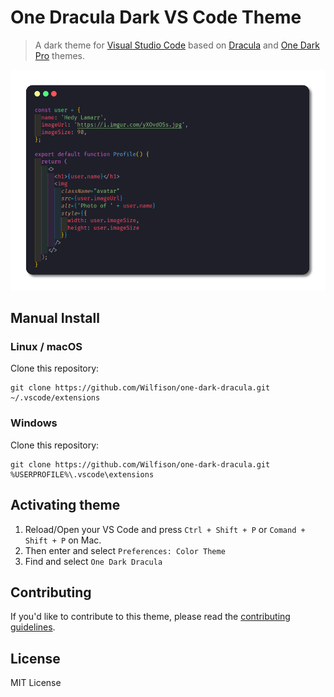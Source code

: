 # One Dracula Dark VS Code Theme

> A dark theme for [Visual Studio Code](http://code.visualstudio.com) based on [Dracula](https://github.com/dracula/visual-studio-code) and [One Dark Pro](https://github.com/Binaryify/OneDark-Pro) themes.

![Screenshot](https://raw.githubusercontent.com/Wilfison/one-dark-dracula/master/imgs/one-dracula-dark.png)

<!-- ## Install using Command Palette

1. Go to View -> Command Palette or press `Ctrl + Shift + P` or `Comand + Shift + P` on Mac.
2. Then enter `Install Extension`
3. Write `One Dracula Dark`
4. Select it or press Enter to install -->

## Manual Install

### Linux / macOS

Clone this repository:

```shell
git clone https://github.com/Wilfison/one-dark-dracula.git ~/.vscode/extensions
```

### Windows

Clone this repository:

```shell
git clone https://github.com/Wilfison/one-dark-dracula.git %USERPROFILE%\.vscode\extensions
```

## Activating theme

1. Reload/Open your VS Code and press `Ctrl + Shift + P` or `Comand + Shift + P` on Mac.
2. Then enter and select `Preferences: Color Theme`
3. Find and select `One Dark Dracula`

## Contributing

If you'd like to contribute to this theme, please read the [contributing guidelines](./CONTRIBUTING.md).

## License

MIT License
